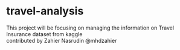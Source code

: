# travel-analysis
This project will be focusing on managing the information on Travel Insurance dataset from kaggle <br>
contributed by Zahier Nasrudin @mhdzahier

